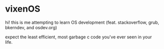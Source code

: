 # vixenOS

hi! this is me attempting to learn OS development (feat. stackoverflow, grub, bkerndev, and osdev.org)

expect the least efficient, most garbage c code you've ever seen in your life.
